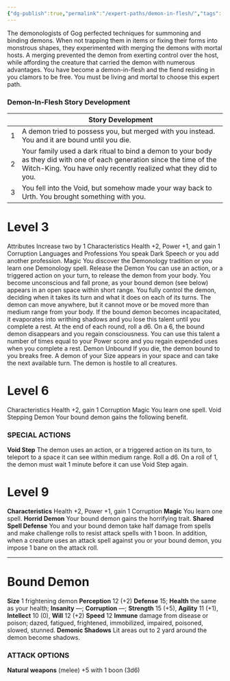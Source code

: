 ```yaml
---
{"dg-publish":true,"permalink":"/expert-paths/demon-in-flesh/","tags":["Magic"]}
---
```


The demonologists of Gog perfected techniques for summoning and binding demons. When not trapping them in items or fixing their forms into monstrous shapes, they experimented with merging the demons with mortal hosts. A merging prevented the demon from exerting control over the host, while affording the creature that carried the demon with numerous advantages. You have become a demon-in-flesh and the fiend residing in you clamors to be free.
You must be living and mortal to choose this expert path.
### Demon-In-Flesh Story Development

|     | Story Development                                                                                                                                                                           |
| --- | ------------------------------------------------------------------------------------------------------------------------------------------------------------------------------------------- |
| 1   | A demon tried to possess you, but merged with you instead. You and it are bound until you die.                                                                                              |
| 2   | Your family used a dark ritual to bind a demon to your body as they did with one of each generation since the time of the Witch-King. You have only recently realized what they did to you. |
| 3   | You fell into the Void, but somehow made your way back to Urth. You brought something with you.                                                                                             |
# Level 3
Attributes Increase two by 1
Characteristics Health +2, Power +1, and gain 1 Corruption
Languages and Professions You speak Dark Speech or you add another profession.
Magic You discover the Demonology tradition or you learn one Demonology spell.
Release the Demon You can use an action, or a triggered action on your turn, to release the demon from your body. You become unconscious and fall prone, as your bound demon (see below) appears in an open space within short range.
You fully control the demon, deciding when it takes
its turn and what it does on each of its turns. The demon can move anywhere, but it cannot move or be moved more than medium range from your body. If the bound demon becomes incapacitated, it evaporates into writhing shadows and you lose this talent until you complete a rest.
At the end of each round, roll a d6. On a 6, the bound demon disappears and you regain consciousness. You can use this talent a number of times equal to your Power score and you regain expended uses when you complete a rest.
Demon Unbound If you die, the demon bound to you breaks free. A demon of your Size appears in your space and can take the next available turn. The demon is hostile to all creatures.
# Level 6
Characteristics Health +2, gain 1 Corruption
Magic You learn one spell.
Void Stepping Demon Your bound demon gains the following benefit.
### SPECIAL ACTIONS
**Void Step** The demon uses an action, or a triggered action on its turn, to teleport to a space it can see within medium range. Roll a d6. On a roll of 1, the demon must wait 1 minute before it can use Void Step again.

# Level 9
**Characteristics** Health +2, Power +1, gain 1 Corruption
**Magic** You learn one spell.
**Horrid Demon** Your bound demon gains the horrifying trait.
**Shared Spell Defense** You and your bound demon take half damage from spells and make challenge rolls to resist attack spells with 1 boon. In addition, when a creature uses an attack spell against you or your bound demon, you impose 1 bane on the attack roll.

- - -
# Bound Demon
**Size** 1 frightening demon
**Perception** 12 (+2)
**Defense** 15; **Health** the same as your health; **Insanity** —; **Corruption** —;
**Strength** 15 (+5), **Agility** 11 (+1), **Intellect** 10 (0), **Will** 12 (+2)
**Speed** 12
**Immune** damage from disease or poison; dazed, fatigued, frightened, immobilized, impaired, poisoned, slowed, stunned.
**Demonic Shadows** Lit areas out to 2 yard around the demon become shadows.
### ATTACK OPTIONS
**Natural weapons** (melee) +5 with 1 boon (3d6)